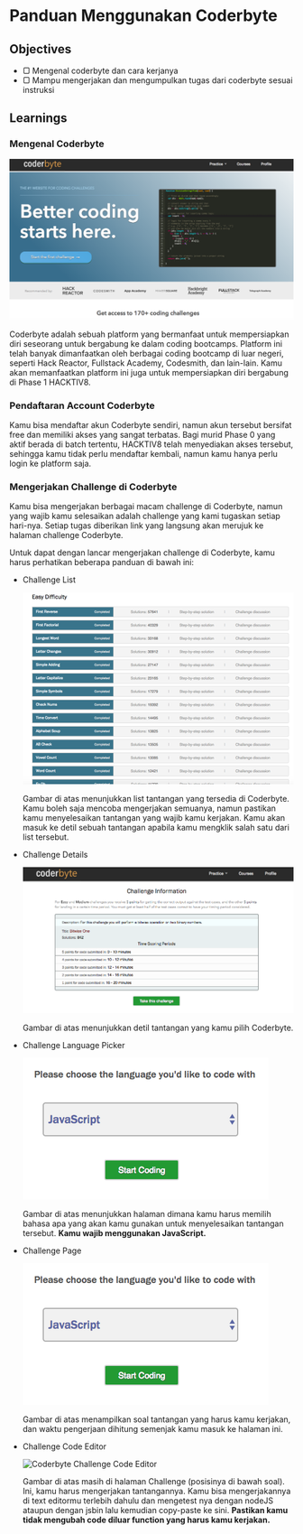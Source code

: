 # Panduan Menggunakan Coderbyte

## Objectives

- ▢ Mengenal coderbyte dan cara kerjanya
- ▢ Mampu mengerjakan dan mengumpulkan tugas dari coderbyte sesuai instruksi

## Learnings

### Mengenal Coderbyte

![Coderbyte Front](assets/coderbyte-front.png)

Coderbyte adalah sebuah platform yang bermanfaat untuk mempersiapkan diri seseorang untuk bergabung ke dalam coding bootcamps. Platform ini telah banyak dimanfaatkan oleh berbagai coding bootcamp di luar negeri, seperti Hack Reactor, Fullstack Academy, Codesmith, dan lain-lain. Kamu akan memanfaatkan platform ini juga untuk mempersiapkan diri bergabung di Phase 1 HACKTIV8.

### Pendaftaran Account Coderbyte

Kamu bisa mendaftar akun Coderbyte sendiri, namun akun tersebut bersifat free dan memiliki akses yang sangat terbatas. Bagi murid Phase 0 yang aktif berada di batch tertentu, HACKTIV8 telah menyediakan akses tersebut, sehingga kamu tidak perlu mendaftar kembali, namun kamu hanya perlu login ke platform saja.

### Mengerjakan Challenge di Coderbyte

Kamu bisa mengerjakan berbagai macam challenge di Coderbyte, namun yang wajib kamu selesaikan adalah challenge yang kami tugaskan setiap hari-nya. Setiap tugas diberikan link yang langsung akan merujuk ke halaman challenge Coderbyte.

Untuk dapat dengan lancar mengerjakan challenge di Coderbyte, kamu harus perhatikan beberapa panduan di bawah ini:

- Challenge List

  ![Coderbyte Challenge List](assets/cb-challenge-list.png)

  Gambar di atas menunjukkan list tantangan yang tersedia di Coderbyte. Kamu boleh saja mencoba mengerjakan semuanya, namun pastikan kamu menyelesaikan tantangan yang wajib kamu kerjakan. Kamu akan masuk ke detil sebuah tantangan apabila kamu mengklik salah satu dari list tersebut.

- Challenge Details

  ![Coderbyte Challenge Detail](assets/cb-challenge.png)

  Gambar di atas menunjukkan detil tantangan yang kamu pilih Coderbyte.

- Challenge Language Picker

  ![Coderbyte Challenge Language](assets/cb-language-selection.png)

  Gambar di atas menunjukkan halaman dimana kamu harus memilih bahasa apa yang akan kamu gunakan untuk menyelesaikan tantangan tersebut. **Kamu wajib menggunakan JavaScript.**

- Challenge Page

  ![Coderbyte Challenge Language](assets/cb-language-selection.png)

  Gambar di atas menampilkan soal tantangan yang harus kamu kerjakan, dan waktu pengerjaan dihitung semenjak kamu masuk ke halaman ini.

- Challenge Code Editor

  ![Coderbyte Challenge Code Editor](assets/cb-editor.png)

  Gambar di atas masih di halaman Challenge (posisinya di bawah soal). Ini, kamu harus mengerjakan tantangannya. Kamu bisa mengerjakannya di text editormu terlebih dahulu dan mengetest nya dengan nodeJS ataupun dengan jsbin lalu kemudian copy-paste ke sini. **Pastikan kamu tidak mengubah code diluar function yang harus kamu kerjakan.**
